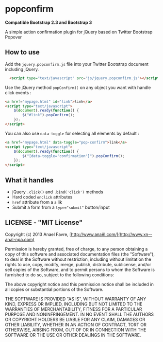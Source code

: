 popconfirm
==========

__Compatible Bootstrap 2.3 and Bootstrap 3__

A simple action confirmation plugin for jQuery based on Twitter Bootstrap Popover

## How to use

Add the `jquery.popconfirm.js` file into your Twitter Bootstrap document including jQuery.

```html
  <script type="text/javascript" src="js/jquery.popconfirm.js"></script>
```

Use the jQuery method `popConfirm()` on any object you want with handle click events :

```html
<a href="mypage.html" id="link">link</a>
<script type="text/javascript">
	$(document).ready(function() {
		$("#link").popConfirm();
	});
</script>
```

You can also use `data-toggle` for selecting all elements by default :
```html
<a href="mypage.html" data-toggle="pop-confirm">link</a>
<script type="text/javascript">
	$(document).ready(function() {
		$("[data-toggle='confirmation']").popConfirm();
	});
</script>
```

## What it handles

* jQuery `.click()` and `.bind('click')` methods
* Hard coded `onclick` attributes
* `href` attribute from a `a` lik
* Submit a form from a `type="submit"` button/input

## LICENSE - "MIT License"

Copyright (c) 2013 Anael Favre, [http://www.anaël.com/](http://www.xn--anal-npa.com)

Permission is hereby granted, free of charge, to any person
obtaining a copy of this software and associated documentation
files (the "Software"), to deal in the Software without
restriction, including without limitation the rights to use,
copy, modify, merge, publish, distribute, sublicense, and/or sell
copies of the Software, and to permit persons to whom the
Software is furnished to do so, subject to the following
conditions:

The above copyright notice and this permission notice shall be
included in all copies or substantial portions of the Software.

THE SOFTWARE IS PROVIDED "AS IS", WITHOUT WARRANTY OF ANY KIND,
EXPRESS OR IMPLIED, INCLUDING BUT NOT LIMITED TO THE WARRANTIES
OF MERCHANTABILITY, FITNESS FOR A PARTICULAR PURPOSE AND
NONINFRINGEMENT. IN NO EVENT SHALL THE AUTHORS OR COPYRIGHT
HOLDERS BE LIABLE FOR ANY CLAIM, DAMAGES OR OTHER LIABILITY,
WHETHER IN AN ACTION OF CONTRACT, TORT OR OTHERWISE, ARISING
FROM, OUT OF OR IN CONNECTION WITH THE SOFTWARE OR THE USE OR
OTHER DEALINGS IN THE SOFTWARE.
